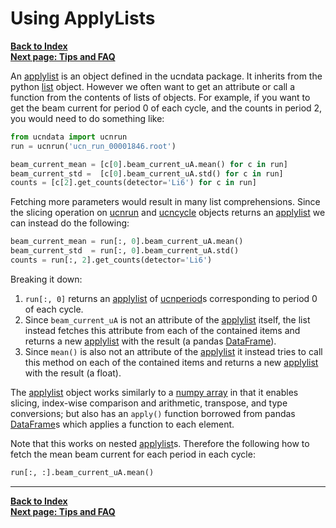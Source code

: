 # Using ApplyLists

[**Back to Index**](index.md)\
[**Next page: Tips and FAQ**](tips.md)

An [applylist] is an object defined in the ucndata package. It inherits from the python [list](https://docs.python.org/3/tutorial/datastructures.html) object. However we often want to get an attribute or call a function from the contents of lists of objects. For example, if you want to get the beam current for period 0 of each cycle, and the counts in period 2, you would need to do something like:

```python
from ucndata import ucnrun
run = ucnrun('ucn_run_00001846.root')

beam_current_mean = [c[0].beam_current_uA.mean() for c in run]
beam_current_std =  [c[0].beam_current_uA.std() for c in run]
counts = [c[2].get_counts(detector='Li6') for c in run]
```

Fetching more parameters would result in many list comprehensions. Since the slicing operation on [ucnrun] and [ucncycle] objects returns an [applylist] we can instead do the following:

```python
beam_current_mean = run[:, 0].beam_current_uA.mean()
beam_current_std  = run[:, 0].beam_current_uA.std()
counts = run[:, 2].get_counts(detector='Li6')
```

Breaking it down:

1. `run[:, 0]` returns an [applylist] of [ucnperiod]s corresponding to period 0 of each cycle.
2. Since `beam_current_uA` is not an attribute of the [applylist] itself, the list instead fetches this attribute from each of the contained items and returns a new [applylist] with the result (a pandas [DataFrame]).
3. Since `mean()` is also not an attribute of the [applylist] it instead tries to call this method on each of the contained items and returns a new [applylist] with the result (a float).

The [applylist] object works similarly to a [numpy array](https://numpy.org/doc/stable/reference/generated/numpy.ndarray.html) in that it enables slicing, index-wise comparison and arithmetic, transpose, and type conversions; but also has an `apply()` function borrowed from pandas [DataFrame]s which applies a function to each element.

Note that this works on nested [applylist]s. Therefore the following how to fetch the mean beam current for each period in each cycle:

```python
run[:, :].beam_current_uA.mean()
```

---

[**Back to Index**](index.md)\
[**Next page: Tips and FAQ**](tips.md)

[tfile]: #tfile
[DataFrame]: https://pandas.pydata.org/pandas-docs/stable/reference/api/pandas.DataFrame.html
[ttree]:https://github.com/ucn-triumf/rootloader/blob/main/docs/rootloader/ttree.md
[attrdict]:https://github.com/ucn-triumf/rootloader/blob/main/docs/rootloader/attrdict.md
[rootloader]: https://github.com/ucn-triumf/rootloader
[ucnrun]: ../docs/ucnrun.md
[ucncycle]: ../docs/ucncycle.md
[ucnperiod]: ../docs/ucnperiod.md
[applylist]: ../docs/applylist.md
[read]: ../docs/read.md
[merge]: ../docs/merge.md
